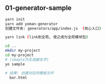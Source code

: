 ## 01-generator-sample

```bash
yarn init
yarn add yoman-generator
创建文件夹: generators/app/index.js  (核心入口)

yarn link (link到全局, 使之成为全局模块包)

cd ..
mkdir my-project
cd my-project
# (smaple为生成器名字)
yo sample 

# 结果: 创建对应的模板文件
  bar.html
```
